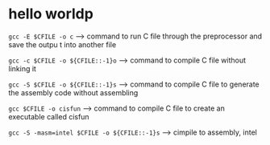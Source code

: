 # hello worldp
`gcc -E $CFILE -o c` --> command to run C file through the preprocessor and save the outpu t into another file
 
 
`gcc -c $CFILE -o ${CFILE::-1}o` --> command to compile C file without linking it
 
`gcc -S $CFILE -o ${CFILE::-1}s` --> command to compile C file to generate the assembly code without assembling
 
`gcc $CFILE -o cisfun` --> command to compile C file to create an executable called cisfun
 
`gcc -S -masm=intel $CFILE -o ${CFILE::-1}s` --> cimpile to assembly, intel
 
